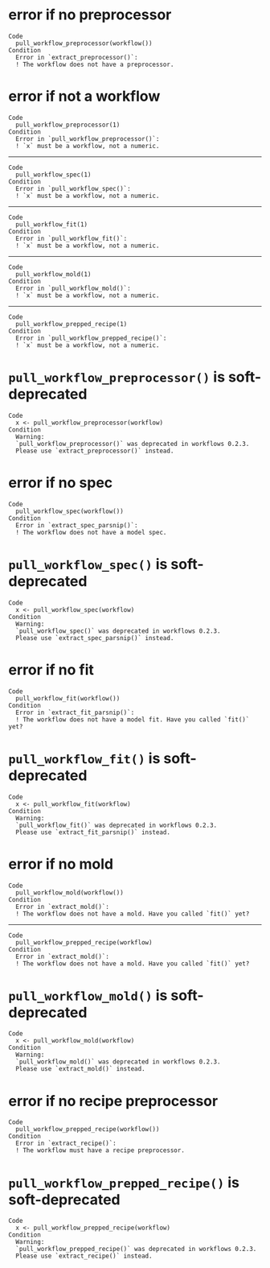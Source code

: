 # error if no preprocessor

    Code
      pull_workflow_preprocessor(workflow())
    Condition
      Error in `extract_preprocessor()`:
      ! The workflow does not have a preprocessor.

# error if not a workflow

    Code
      pull_workflow_preprocessor(1)
    Condition
      Error in `pull_workflow_preprocessor()`:
      ! `x` must be a workflow, not a numeric.

---

    Code
      pull_workflow_spec(1)
    Condition
      Error in `pull_workflow_spec()`:
      ! `x` must be a workflow, not a numeric.

---

    Code
      pull_workflow_fit(1)
    Condition
      Error in `pull_workflow_fit()`:
      ! `x` must be a workflow, not a numeric.

---

    Code
      pull_workflow_mold(1)
    Condition
      Error in `pull_workflow_mold()`:
      ! `x` must be a workflow, not a numeric.

---

    Code
      pull_workflow_prepped_recipe(1)
    Condition
      Error in `pull_workflow_prepped_recipe()`:
      ! `x` must be a workflow, not a numeric.

# `pull_workflow_preprocessor()` is soft-deprecated

    Code
      x <- pull_workflow_preprocessor(workflow)
    Condition
      Warning:
      `pull_workflow_preprocessor()` was deprecated in workflows 0.2.3.
      Please use `extract_preprocessor()` instead.

# error if no spec

    Code
      pull_workflow_spec(workflow())
    Condition
      Error in `extract_spec_parsnip()`:
      ! The workflow does not have a model spec.

# `pull_workflow_spec()` is soft-deprecated

    Code
      x <- pull_workflow_spec(workflow)
    Condition
      Warning:
      `pull_workflow_spec()` was deprecated in workflows 0.2.3.
      Please use `extract_spec_parsnip()` instead.

# error if no fit

    Code
      pull_workflow_fit(workflow())
    Condition
      Error in `extract_fit_parsnip()`:
      ! The workflow does not have a model fit. Have you called `fit()` yet?

# `pull_workflow_fit()` is soft-deprecated

    Code
      x <- pull_workflow_fit(workflow)
    Condition
      Warning:
      `pull_workflow_fit()` was deprecated in workflows 0.2.3.
      Please use `extract_fit_parsnip()` instead.

# error if no mold

    Code
      pull_workflow_mold(workflow())
    Condition
      Error in `extract_mold()`:
      ! The workflow does not have a mold. Have you called `fit()` yet?

---

    Code
      pull_workflow_prepped_recipe(workflow)
    Condition
      Error in `extract_mold()`:
      ! The workflow does not have a mold. Have you called `fit()` yet?

# `pull_workflow_mold()` is soft-deprecated

    Code
      x <- pull_workflow_mold(workflow)
    Condition
      Warning:
      `pull_workflow_mold()` was deprecated in workflows 0.2.3.
      Please use `extract_mold()` instead.

# error if no recipe preprocessor

    Code
      pull_workflow_prepped_recipe(workflow())
    Condition
      Error in `extract_recipe()`:
      ! The workflow must have a recipe preprocessor.

# `pull_workflow_prepped_recipe()` is soft-deprecated

    Code
      x <- pull_workflow_prepped_recipe(workflow)
    Condition
      Warning:
      `pull_workflow_prepped_recipe()` was deprecated in workflows 0.2.3.
      Please use `extract_recipe()` instead.

